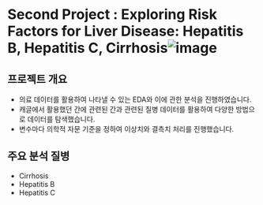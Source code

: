 # Second Project : Exploring Risk Factors for Liver Disease: Hepatitis B, Hepatitis C, Cirrhosis![image](https://github.com/Daw-ny/Upstage_02nd_Proj/assets/76687996/1354d869-e9dd-4d19-8989-0532d1903844)


## 프로젝트 개요

- 의료 데이터를 활용하여 나타낼 수 있는 EDA와 이에 관한 분석을 진행하였습니다.
- 캐글에서 활용했던 간에 관련된 간과 관련된 질병 데이터를 활용하여 다양한 방법으로 데이터를 탐색했습니다.
- 변수마다 의학적 자문 기준을 정하여 이상치와 결측치 처리를 진행했습니다.

## 주요 분석 질병
- Cirrhosis
- Hepatitis B
- Hepatitis C
